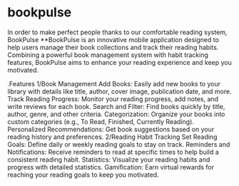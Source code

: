 # bookpulse
In order to make perfect people thanks to our comfortable reading system,
BookPulse
**BookPulse is an innovative mobile application designed to help users manage their book collections and track their reading habits. Combining a powerful book management system with habit tracking features, BookPulse aims to enhance your reading experience and keep you motivated.

.Features
1/Book Management
Add Books: Easily add new books to your library with details like title, author, cover image, publication date, and more.
Track Reading Progress: Monitor your reading progress, add notes, and write reviews for each book.
Search and Filter: Find books quickly by title, author, genre, and other criteria.
Categorization: Organize your books into custom categories (e.g., To Read, Finished, Currently Reading).
Personalized Recommendations: Get book suggestions based on your reading history and preferences.
2/Reading Habit Tracking
Set Reading Goals: Define daily or weekly reading goals to stay on track.
Reminders and Notifications: Receive reminders to read at specific times to help build a consistent reading habit.
Statistics: Visualize your reading habits and progress with detailed statistics.
Gamification: Earn virtual rewards for reaching your reading goals to keep you motivated.
